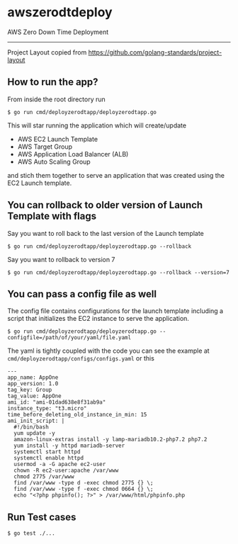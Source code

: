 # awszerodtdeploy
AWS Zero Down Time Deployment

---


Project Layout copied from https://github.com/golang-standards/project-layout 

## How to run the app?

From inside the root directory run

`$ go run cmd/deployzerodtapp/deployzerodtapp.go`

This will star running the application which will create/update
- AWS EC2 Launch Template
- AWS Target Group
- AWS Application Load Balancer (ALB) 
- AWS Auto Scaling Group

and stich them together to serve an application that was created using the EC2 Launch template.

## You can rollback to older version of Launch Template with flags

Say you want to roll back to the last version of the Launch template

`$ go run cmd/deployzerodtapp/deployzerodtapp.go --rollback`

Say you want to rollback to version 7

`$ go run cmd/deployzerodtapp/deployzerodtapp.go --rollback --version=7`

## You can pass a config file as well
The config file contains configurations for the launch template including a script that initializes the EC2 instance to serve the application.

`$ go run cmd/deployzerodtapp/deployzerodtapp.go --configfile=/path/of/your/yaml/file.yaml`

The yaml is tightly coupled with the code you can see the example at 
`cmd/deployzerodtapp/configs/configs.yaml` or this

```
---
app_name: AppOne
app_version: 1.0
tag_key: Group
tag_value: AppOne
ami_id: "ami-01dad638e8f31ab9a"
instance_type: "t3.micro"
time_before_deleting_old_instance_in_min: 15 
ami_init_script: |
  #!/bin/bash
  yum update -y
  amazon-linux-extras install -y lamp-mariadb10.2-php7.2 php7.2
  yum install -y httpd mariadb-server
  systemctl start httpd
  systemctl enable httpd
  usermod -a -G apache ec2-user
  chown -R ec2-user:apache /var/www
  chmod 2775 /var/www
  find /var/www -type d -exec chmod 2775 {} \;
  find /var/www -type f -exec chmod 0664 {} \;
  echo "<?php phpinfo(); ?>" > /var/www/html/phpinfo.php

```

## Run Test cases

`$ go test ./...`


